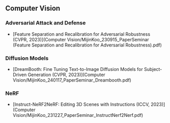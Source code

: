 ## Computer Vision
### Adversarial Attack and Defense
- [Feature Separation and Recalibration for Adversarial Robustness (CVPR, 2023)](Computer Vision/MijinKoo_230915_PaperSeminar (Feature Separation and Recalibration for  Adversarial Robustness).pdf)

### Diffusion Models
- [DreamBooth: Fine Tuning Text-to-Image Diffusion Models for Subject-Driven Generation (CVPR, 2023)](Computer Vision/MijinKoo_240117_PaperSeminar_Dreambooth.pdf)

### NeRF
- [Instruct-NeRF2NeRF: Editing 3D Scenes with Instructions (ICCV, 2023)](Computer Vision/MijinKoo_231227_PaperSeminar_InstructNerf2Nerf.pdf)

